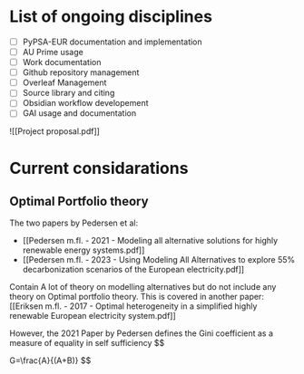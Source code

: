 # List of ongoing disciplines
- [ ] PyPSA-EUR documentation and implementation
- [ ] AU Prime usage
- [ ] Work documentation
- [ ] Github repository management
- [ ] Overleaf Management
- [ ] Source library and citing
- [ ] Obsidian workflow developement
- [ ] GAI usage and documentation

![[Project proposal.pdf]]

# Current considarations

## Optimal Portfolio theory

The two papers by Pedersen et al: 
- [[Pedersen m.fl. - 2021 - Modeling all alternative solutions for highly renewable energy systems.pdf]]
- [[Pedersen m.fl. - 2023 - Using Modeling All Alternatives to explore 55% decarbonization scenarios of the European electricity.pdf]]

Contain A lot of theory on modelling alternatives but do not include any theory on Optimal portfolio theory. This is covered in another paper:  [[Eriksen m.fl. - 2017 - Optimal heterogeneity in a simplified highly renewable European electricity system.pdf]]

However, the 2021 Paper by Pedersen defines the Gini coefficient as a measure of equality in self sufficiency
$$

G=\frac{A}{(A+B)}
$$

